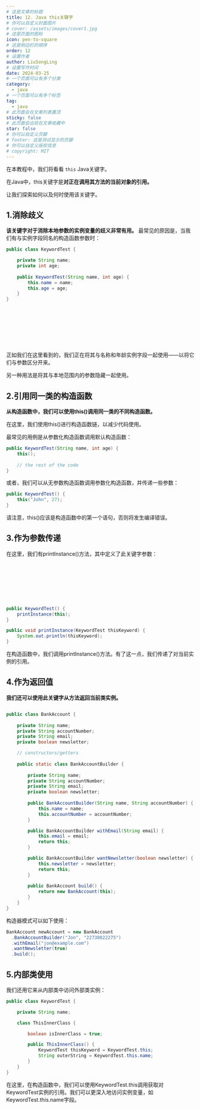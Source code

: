 ```yaml
---
# 这是文章的标题
title: 12. Java this关键字
# 你可以自定义封面图片
# cover: /assets/images/cover1.jpg
# 这是页面的图标
icon: pen-to-square
# 这是侧边栏的顺序
order: 12
# 设置作者
author: LiuSongLing
# 设置写作时间
date: 2024-03-25
# 一个页面可以有多个分类
category:
  - java
# 一个页面可以有多个标签
tag:
  - java
# 此页面会在文章列表置顶
sticky: false
# 此页面会出现在文章收藏中
star: false
# 你可以自定义页脚
# footer: 这是测试显示的页脚
# 你可以自定义版权信息
# copyright: MIT
---
```


在本教程中，我们将看看 `this` Java关键字。

在Java中，this关键字是**对正在调用其方法的当前对象的引用。**

让我们探索如何以及何时使用该关键字。

<!-- more -->

## 1.消除歧义

**该关键字对于消除本地参数的实例变量的歧义非常有用。** 最常见的原因是，当我们有与实例字段同名的构造函数参数时：

```java
public class KeywordTest {

    private String name;
    private int age;
    
    public KeywordTest(String name, int age) {
        this.name = name;
        this.age = age;
    }
}
```

<br/><br/><br/><br/><br/><br/>

正如我们在这里看到的，我们正在将其与名称和年龄实例字段一起使用——以将它们与参数区分开来。

另一种用法是将其与本地范围内的参数隐藏一起使用。


## 2.引用同一类的构造函数

**从构造函数中，我们可以使用this()调用同一类的不同构造函数。**

在这里，我们使用this()进行构造函数链，以减少代码使用。

最常见的用例是从参数化构造函数调用默认构造函数：


```java
public KeywordTest(String name, int age) {
    this();
    
    // the rest of the code
}
```

或者，我们可以从无参数构造函数调用参数化构造函数，并传递一些参数：


```java
public KeywordTest() {
    this("John", 27);
}
```
请注意，this()应该是构造函数中的第一个语句，否则将发生编译错误。


## 3.作为参数传递

在这里，我们有printInstance()方法，其中定义了此关键字参数：

<br/><br/><br/><br/><br/><br/>

```java
public KeywordTest() {
    printInstance(this);
}

public void printInstance(KeywordTest thisKeyword) {
    System.out.println(thisKeyword);
}
```

在构造函数中，我们调用printInstance()方法。有了这一点，我们传递了对当前实例的引用。

## 4.作为返回值

**我们还可以使用此关键字从方法返回当前类实例。**


```java

public class BankAccount {
    
    private String name;
    private String accountNumber;
    private String email;
    private boolean newsletter;

    // constructors/getters
    
    public static class BankAccountBuilder {
    
        private String name;
        private String accountNumber;
        private String email;
        private boolean newsletter;
        
        public BankAccountBuilder(String name, String accountNumber) {
            this.name = name;
            this.accountNumber = accountNumber;
        }

        public BankAccountBuilder withEmail(String email) {
            this.email = email;
            return this;
        }

        public BankAccountBuilder wantNewsletter(boolean newsletter) {
            this.newsletter = newsletter;
            return this;
        }
        
        public BankAccount build() {
            return new BankAccount(this);
        }
    }
}

```

构造器模式可以如下使用：


```java
BankAccount newAccount = new BankAccount
  .BankAccountBuilder("Jon", "22738022275")
  .withEmail("jon@example.com")
  .wantNewsletter(true)
  .build();
```

## 5.内部类使用

我们还用它来从内部类中访问外部类实例：

```java
public class KeywordTest {

    private String name;

    class ThisInnerClass {

        boolean isInnerClass = true;

        public ThisInnerClass() {
            KeywordTest thisKeyword = KeywordTest.this;
            String outerString = KeywordTest.this.name;
        }
    }
}
```

在这里，在构造函数中，我们可以使用KeywordTest.this调用获取对KeywordTest实例的引用。我们可以更深入地访问实例变量，如KeywordTest.this.name字段。
